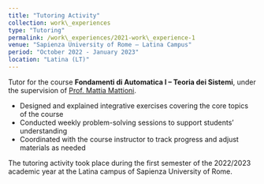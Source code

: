 ```yaml
---
title: "Tutoring Activity"
collection: work\_experiences
type: "Tutoring"
permalink: /work\_experiences/2021-work\_experience-1
venue: "Sapienza University of Rome – Latina Campus"
period: "October 2022 - January 2023"
location: "Latina (LT)"
---
```


Tutor for the course **Fondamenti di Automatica I – Teoria dei Sistemi**, under the supervision of [Prof. Mattia Mattioni](https://scholar.google.it/citations?user=UMSlThcAAAAJ&hl=it).

* Designed and explained integrative exercises covering the core topics of the course
* Conducted weekly problem-solving sessions to support students’ understanding
* Coordinated with the course instructor to track progress and adjust materials as needed

The tutoring activity took place during the first semester of the 2022/2023 academic year at the Latina campus of Sapienza University of Rome.
